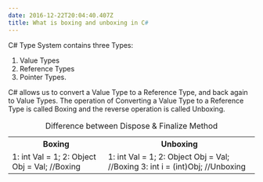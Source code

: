 ```yaml
---
date: 2016-12-22T20:04:40.407Z
title: What is boxing and unboxing in C#
---
```

C# Type System contains three Types:
1. Value Types
2. Reference Types 
3. Pointer Types. 

C# allows us to convert a Value Type to a Reference Type, and back again to Value Types. The operation of Converting a Value Type to a Reference Type is called Boxing and the reverse operation is called Unboxing.

 
<table>
  <caption>Difference between Dispose &amp; Finalize Method</caption>
<tr>
  <th>
    Boxing
  </th>
  <th>
    Unboxing
  </th>
</tr>
  <tr>
  <td>
      1:	int Val = 1;
      2:	Object Obj = Val; //Boxing
  </td>
  <td>
       1:	int Val = 1;
       2:	Object Obj = Val; //Boxing
       3:	int i = (int)Obj; //Unboxing
  </td>
</tr>
  
</table>
